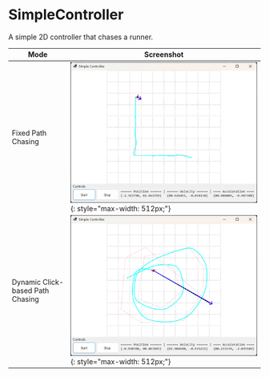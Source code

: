# SimpleController

A simple 2D controller that chases a runner.

| Mode | Screenshot |
|------|------------|
| Fixed Path Chasing | ![SimpleControllerFixed](img/SimpleControllerFixed.png){: style="max-width: 512px;"} |
| Dynamic Click-based Path Chasing  | ![SimpleControllerFree](img/SimpleControllerFree.png){: style="max-width: 512px;"}  |